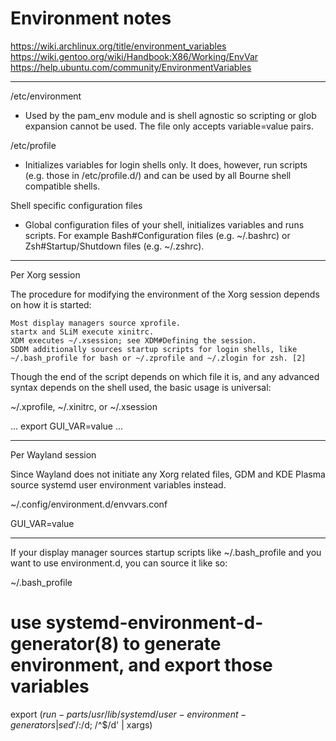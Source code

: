 # Environment notes

https://wiki.archlinux.org/title/environment_variables
https://wiki.gentoo.org/wiki/Handbook:X86/Working/EnvVar
https://help.ubuntu.com/community/EnvironmentVariables


---

/etc/environment
- Used by the pam_env module and is shell agnostic so scripting or glob expansion cannot be used. The file only accepts variable=value pairs.

/etc/profile
- Initializes variables for login shells only. It does, however, run scripts (e.g. those in /etc/profile.d/) and can be used by all Bourne shell compatible shells.

Shell specific configuration files
- Global configuration files of your shell, initializes variables and runs scripts. For example Bash#Configuration files (e.g. ~/.bashrc) or Zsh#Startup/Shutdown files (e.g. ~/.zshrc).

---

Per Xorg session

The procedure for modifying the environment of the Xorg session depends on how it is started:

    Most display managers source xprofile.
    startx and SLiM execute xinitrc.
    XDM executes ~/.xsession; see XDM#Defining the session.
    SDDM additionally sources startup scripts for login shells, like ~/.bash_profile for bash or ~/.zprofile and ~/.zlogin for zsh. [2]

Though the end of the script depends on which file it is, and any advanced syntax depends on the shell used, the basic usage is universal:

~/.xprofile, ~/.xinitrc, or ~/.xsession

...
export GUI_VAR=value
...

---

Per Wayland session

Since Wayland does not initiate any Xorg related files, GDM and KDE Plasma source systemd user environment variables instead.

~/.config/environment.d/envvars.conf

GUI_VAR=value

---

If your display manager sources startup scripts like ~/.bash_profile and you want to use environment.d, you can source it like so:

~/.bash_profile

# use systemd-environment-d-generator(8) to generate environment, and export those variables
export $(run-parts /usr/lib/systemd/user-environment-generators | sed '/:$/d; /^$/d' | xargs)

